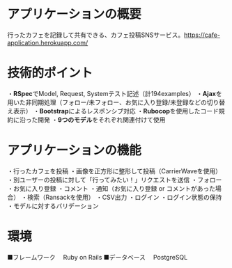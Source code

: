 # アプリケーションの概要
行ったカフェを記録して共有できる、カフェ投稿SNSサービス。<https://cafe-application.herokuapp.com/>

# 技術的ポイント
・**RSpec**でModel, Request, Systemテスト記述（計194examples）
・**Ajax**を用いた非同期処理（フォロー/未フォロー、お気に入り登録/未登録などの切り替え表示）
・**Bootstrap**によるレスポンシブ対応
・**Rubocop**を使用したコード規約に沿った開発
・**9つのモデル**をそれぞれ関連付けて使用

# アプリケーションの機能
・行ったカフェを投稿
・画像を正方形に整形して投稿（CarrierWaveを使用）
・別ユーザーの投稿に対して「行ってみたい！」リクエストを送信
・フォロー
・お気に入り登録
・コメント
・通知（お気に入り登録 or コメントがあった場合）
・検索（Ransackを使用）
・CSV出力
・ログイン
・ログイン状態の保持
・モデルに対するバリデーション

# 環境
■フレームワーク
　Ruby on Rails
■データベース
　PostgreSQL
